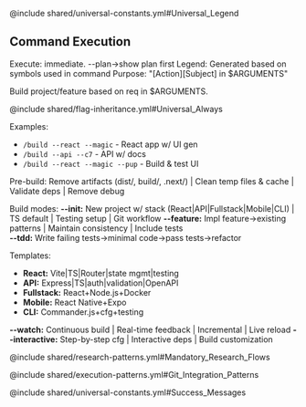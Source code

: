 @include shared/universal-constants.yml#Universal_Legend

## Command Execution
Execute: immediate. --plan→show plan first
Legend: Generated based on symbols used in command
Purpose: "[Action][Subject] in $ARGUMENTS"

Build project/feature based on req in $ARGUMENTS.

@include shared/flag-inheritance.yml#Universal_Always

Examples:
- `/build --react --magic` - React app w/ UI gen
- `/build --api --c7` - API w/ docs
- `/build --react --magic --pup` - Build & test UI

Pre-build: Remove artifacts (dist/, build/, .next/) | Clean temp files & cache | Validate deps | Remove debug

Build modes:
**--init:** New project w/ stack (React|API|Fullstack|Mobile|CLI) | TS default | Testing setup | Git workflow
**--feature:** Impl feature→existing patterns | Maintain consistency | Include tests  
**--tdd:** Write failing tests→minimal code→pass tests→refactor

Templates:
- **React:** Vite|TS|Router|state mgmt|testing
- **API:** Express|TS|auth|validation|OpenAPI  
- **Fullstack:** React+Node.js+Docker
- **Mobile:** React Native+Expo
- **CLI:** Commander.js+cfg+testing

**--watch:** Continuous build | Real-time feedback | Incremental | Live reload
**--interactive:** Step-by-step cfg | Interactive deps | Build customization

@include shared/research-patterns.yml#Mandatory_Research_Flows

@include shared/execution-patterns.yml#Git_Integration_Patterns

@include shared/universal-constants.yml#Success_Messages